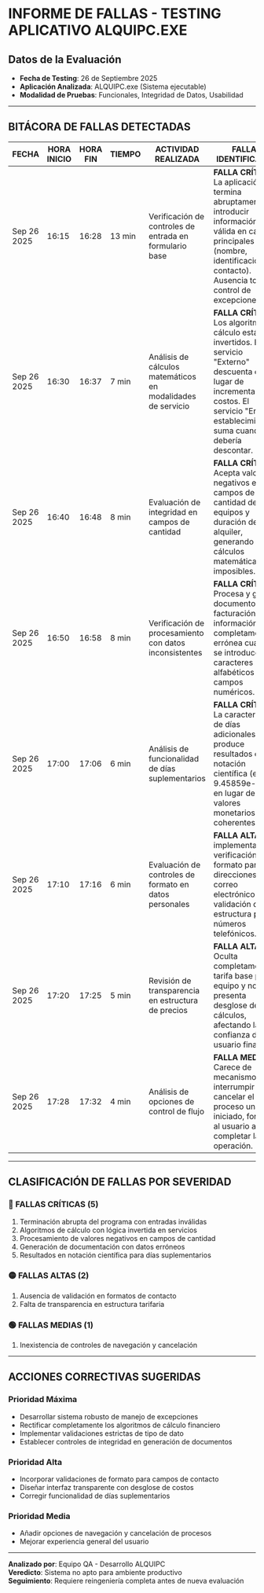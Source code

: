 # INFORME DE FALLAS - TESTING APLICATIVO ALQUIPC.EXE

## Datos de la Evaluación
- **Fecha de Testing**: 26 de Septiembre 2025
- **Aplicación Analizada**: ALQUIPC.exe (Sistema ejecutable)
- **Modalidad de Pruebas**: Funcionales, Integridad de Datos, Usabilidad

---

## BITÁCORA DE FALLAS DETECTADAS

| FECHA | HORA INICIO | HORA FIN | TIEMPO | ACTIVIDAD REALIZADA | FALLAS IDENTIFICADAS |
|-------|-------------|----------|--------|---------------------|---------------------|
| Sep 26 2025 | 16:15 | 16:28 | 13 min | Verificación de controles de entrada en formulario base | **FALLA CRÍTICA**: La aplicación termina abruptamente al introducir información no válida en campos principales (nombre, identificación, contacto). Ausencia total de control de excepciones. |
| Sep 26 2025 | 16:30 | 16:37 | 7 min | Análisis de cálculos matemáticos en modalidades de servicio | **FALLA CRÍTICA**: Los algoritmos de cálculo están invertidos. El servicio "Externo" descuenta en lugar de incrementar costos. El servicio "En establecimiento" suma cuando debería descontar. |
| Sep 26 2025 | 16:40 | 16:48 | 8 min | Evaluación de integridad en campos de cantidad | **FALLA CRÍTICA**: Acepta valores negativos en campos de cantidad de equipos y duración de alquiler, generando cálculos matemáticamente imposibles. |
| Sep 26 2025 | 16:50 | 16:58 | 8 min | Verificación de procesamiento con datos inconsistentes | **FALLA CRÍTICA**: Procesa y genera documentos de facturación con información completamente errónea cuando se introducen caracteres alfabéticos en campos numéricos. |
| Sep 26 2025 | 17:00 | 17:06 | 6 min | Análisis de funcionalidad de días suplementarios | **FALLA CRÍTICA**: La característica de días adicionales produce resultados en notación científica (ej: 9.45859e-039) en lugar de valores monetarios coherentes. |
| Sep 26 2025 | 17:10 | 17:16 | 6 min | Evaluación de controles de formato en datos personales | **FALLA ALTA**: No implementa verificación de formato para direcciones de correo electrónico ni validación de estructura para números telefónicos. |
| Sep 26 2025 | 17:20 | 17:25 | 5 min | Revisión de transparencia en estructura de precios | **FALLA ALTA**: Oculta completamente la tarifa base por equipo y no presenta desglose de cálculos, afectando la confianza del usuario final. |
| Sep 26 2025 | 17:28 | 17:32 | 4 min | Análisis de opciones de control de flujo | **FALLA MEDIA**: Carece de mecanismos para interrumpir o cancelar el proceso una vez iniciado, forzando al usuario a completar la operación. |

---

## CLASIFICACIÓN DE FALLAS POR SEVERIDAD

### 🔴 FALLAS CRÍTICAS (5)
1. Terminación abrupta del programa con entradas inválidas
2. Algoritmos de cálculo con lógica invertida en servicios
3. Procesamiento de valores negativos en campos de cantidad
4. Generación de documentación con datos erróneos
5. Resultados en notación científica para días suplementarios

### 🟡 FALLAS ALTAS (2)
1. Ausencia de validación en formatos de contacto
2. Falta de transparencia en estructura tarifaria

### 🟢 FALLAS MEDIAS (1)
1. Inexistencia de controles de navegación y cancelación

---

## ACCIONES CORRECTIVAS SUGERIDAS

### Prioridad Máxima
- Desarrollar sistema robusto de manejo de excepciones
- Rectificar completamente los algoritmos de cálculo financiero
- Implementar validaciones estrictas de tipo de dato
- Establecer controles de integridad en generación de documentos

### Prioridad Alta
- Incorporar validaciones de formato para campos de contacto
- Diseñar interfaz transparente con desglose de costos
- Corregir funcionalidad de días suplementarios

### Prioridad Media
- Añadir opciones de navegación y cancelación de procesos
- Mejorar experiencia general del usuario

---

**Analizado por**: Equipo QA - Desarrollo ALQUIPC  
**Veredicto**: Sistema no apto para ambiente productivo  
**Seguimiento**: Requiere reingeniería completa antes de nueva evaluación
